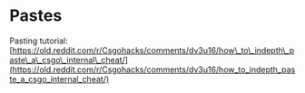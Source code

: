 # Pastes

Pasting tutorial: [https://old.reddit.com/r/Csgohacks/comments/dv3u16/how\_to\_indepth\_paste\_a\_csgo\_internal\_cheat/](https://old.reddit.com/r/Csgohacks/comments/dv3u16/how_to_indepth_paste_a_csgo_internal_cheat/)

